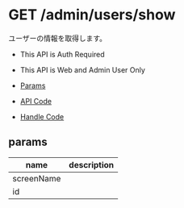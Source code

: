 # GET /admin/users/show

ユーザーの情報を取得します。

- This API is Auth Required
- This API is Web and Admin User Only

- [Params](#params)
- [API Code](/kyoppie/kyoppie-api/blob/master/src/endpoints/admin/users/show.js)
- [Handle Code](/kyoppie/kyoppie-api/blob/master/src/handlers/web/admin/users/show.js)

## params


name|description
---|---
screenName|
id|

